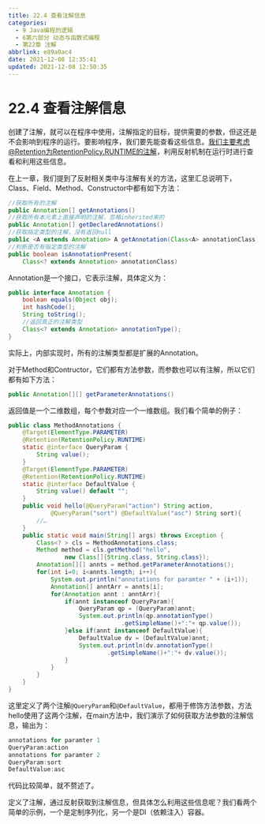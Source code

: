 ```yaml
---
title: 22.4 查看注解信息
categories:
  - 9 Java编程的逻辑
  - 6第六部分 动态与函数式编程
  - 第22章 注解
abbrlink: e89a0ac4
date: 2021-12-08 12:35:41
updated: 2021-12-08 12:50:35
---
```

# 22.4 查看注解信息
创建了注解，就可以在程序中使用，注解指定的目标，提供需要的参数，但这还是不会影响到程序的运行。要影响程序，我们要先能查看这些信息。我们主要考虑@Retention为RetentionPolicy.RUNTIME的注解，利用反射机制在运行时进行查看和利用这些信息。

在上一章，我们提到了反射相关类中与注解有关的方法，这里汇总说明下，Class、Field、Method、Constructor中都有如下方法：

```java
//获取所有的注解
public Annotation[] getAnnotations()
//获取所有本元素上直接声明的注解，忽略inherited来的
public Annotation[] getDeclaredAnnotations()
//获取指定类型的注解，没有返回null
public <A extends Annotation> A getAnnotation(Class<A> annotationClass)
//判断是否有指定类型的注解
public boolean isAnnotationPresent(
    Class<? extends Annotation> annotationClass)
```

Annotation是一个接口，它表示注解，具体定义为：

```java
public interface Annotation {
    boolean equals(Object obj);
    int hashCode();
    String toString();
    //返回真正的注解类型
    Class<? extends Annotation> annotationType();
}
```

实际上，内部实现时，所有的注解类型都是扩展的Annotation。

对于Method和Contructor，它们都有方法参数，而参数也可以有注解，所以它们都有如下方法：

```java
public Annotation[][] getParameterAnnotations()
```

返回值是一个二维数组，每个参数对应一个一维数组。我们看个简单的例子：

```java
public class MethodAnnotations {
    @Target(ElementType.PARAMETER)
    @Retention(RetentionPolicy.RUNTIME)
    static @interface QueryParam {
        String value();
    }
    @Target(ElementType.PARAMETER)
    @Retention(RetentionPolicy.RUNTIME)
    static @interface DefaultValue {
        String value() default "";
    }
    public void hello(@QueryParam("action") String action,
            @QueryParam("sort") @DefaultValue("asc") String sort){
        //…
    }
    public static void main(String[] args) throws Exception {
        Class<? > cls = MethodAnnotations.class;
        Method method = cls.getMethod("hello",
                new Class[]{String.class, String.class});
        Annotation[][] annts = method.getParameterAnnotations();
        for(int i=0; i<annts.length; i++){
            System.out.println("annotations for paramter " + (i+1));
            Annotation[] anntArr = annts[i];
            for(Annotation annt : anntArr){
                if(annt instanceof QueryParam){
                    QueryParam qp = (QueryParam)annt;
                    System.out.println(qp.annotationType()
                                .getSimpleName()+":"+ qp.value());
                }else if(annt instanceof DefaultValue){
                    DefaultValue dv = (DefaultValue)annt;
                    System.out.println(dv.annotationType()
                            .getSimpleName()+":"+ dv.value());
                }
            }
        }
    }
}
```

这里定义了两个注解`@QueryParam`和`@DefaultValue`，都用于修饰方法参数，方法hello使用了这两个注解，在main方法中，我们演示了如何获取方法参数的注解信息，输出为：

```java
annotations for paramter 1
QueryParam:action
annotations for paramter 2
QueryParam:sort
DefaultValue:asc
```

代码比较简单，就不赘述了。

定义了注解，通过反射获取到注解信息，但具体怎么利用这些信息呢？我们看两个简单的示例，一个是定制序列化，另一个是DI（依赖注入）容器。

